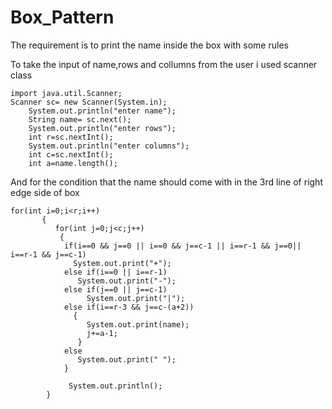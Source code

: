 # Box_Pattern

The requirement is to print the name inside the box with some rules

To take the input of name,rows and collumns from the user i used scanner class

    import java.util.Scanner;
    Scanner sc= new Scanner(System.in);
	    System.out.println("enter name");
	    String name= sc.next();
	    System.out.println("enter rows");
	    int r=sc.nextInt();
	    System.out.println("enter columns");
	    int c=sc.nextInt();
	    int a=name.length();
      
And for the condition that the name should come with in the 3rd line of right edge side of box   

    for(int i=0;i<r;i++)
           {
              for(int j=0;j<c;j++)
               {
                if(i==0 && j==0 || i==0 && j==c-1 || i==r-1 && j==0|| i==r-1 && j==c-1)
                  System.out.print("+");
                else if(i==0 || i==r-1)
                   System.out.print("-");
                else if(j==0 || j==c-1)
                     System.out.print("|");
                else if(i==r-3 && j==c-(a+2))
                  {
                     System.out.print(name);
                     j+=a-1;
                   }
                else 
                   System.out.print(" ");
                }

                 System.out.println();
            }
